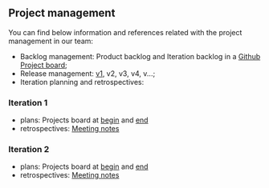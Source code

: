 ## Project management
 
 
You can find below information and references related with the project management in our team: 

* Backlog management: Product backlog and Iteration backlog in a [Github Project board](https://github.com/LEIC-ES-2021-22/2LEIC11T5/projects/2);
* Release management: [v1](https://github.com/LEIC-ES-2021-22/2LEIC11T5/releases/tag/v1), v2, v3, v4, v...;
* Iteration planning and retrospectives:

### Iteration 1 
  * plans: Projects board at [begin](https://github.com/LEIC-ES-2021-22/2LEIC11T5/blob/development/images/Iteration2_begin.png) and [end](https://github.com/LEIC-ES-2021-22/2LEIC11T5/blob/development/images/Iteration2_begin.png) 
  * retrospectives: [Meeting notes](RetrospectiveMeeting.md)
	

### Iteration 2
  * plans: Projects board at [begin](https://github.com/LEIC-ES-2021-22/2LEIC11T5/blob/development/images/iteration_before_iter2.png) and [end](https://github.com/LEIC-ES-2021-22/2LEIC11T5/blob/development/images/iteration2_end.png) 
  * retrospectives: [Meeting notes]()
